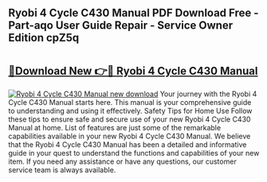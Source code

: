 ## Ryobi 4 Cycle C430 Manual PDF Download Free - Part-aqo User Guide Repair - Service Owner Edition cpZ5q

# <h2><a href="http://bc84410.oget.top/?id=Ryobi+4+Cycle+C430+Manual">🔗Download New 👉🔴 Ryobi 4 Cycle C430 Manual</a></h2>

[![Ryobi 4 Cycle C430 Manual new download](https://i.imgur.com/5g1atiW.png)](http://bc84410.oget.top/?id=Ryobi+4+Cycle+C430+Manual)
Your journey with the Ryobi 4 Cycle C430 Manual starts here. This manual is your comprehensive guide to understanding and using it effectively. Safety Tips for Home Use Follow these tips to ensure safe and secure use of your new Ryobi 4 Cycle C430 Manual at home. List of features are just some of the remarkable capabilities available in your new Ryobi 4 Cycle C430 Manual. We believe that the Ryobi 4 Cycle C430 Manual has been a detailed and informative guide in your quest to understand the functions and capabilities of your new item. If you need any assistance or have any questions, our customer service team is always available.
